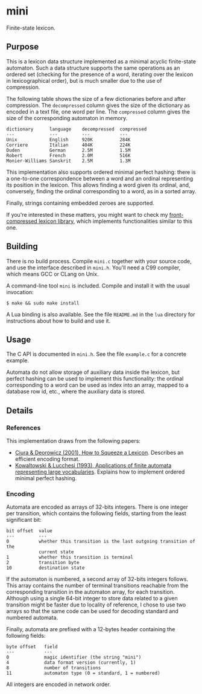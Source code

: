 # mini

Finite-state lexicon.

## Purpose

This is a lexicon data structure implemented as a minimal acyclic finite-state
automaton. Such a data structure supports the same operations as an ordered set
(checking for the presence of a word, iterating over the lexicon in
lexicographical order), but is much smaller due to the use of compression.

The following table shows the size of a few dictionaries before and after
compression. The `decompressed` column gives the size of the dictionary as
encoded in a text file, one word per line. The `compressed` column gives the
size of the corresponding automaton in memory.

    dictionary      language    decompressed  compressed
    ---             ---         ---           ---
    Unix            English     920K          284K
    Corriere        Italian     404K          224K
    Duden           German      2.5M          1.5M
    Robert          French      2.0M          516K
    Monier-Williams Sanskrit    2.5M          1.3M

This implementation also supports ordered minimal perfect hashing: there is a
one-to-one correspondence between a word and an ordinal representing its
position in the lexicon. This allows finding a word given its ordinal, and,
conversely, finding the ordinal corresponding to a word, as in a sorted array.

Finally, strings containing embedded zeroes are supported.

If you're interested in these matters, you might want to check my
[front-compressed lexicon library](https://github.com/michaelnmmeyer/halva),
which implements functionalities similar to this one.

## Building

There is no build process. Compile `mini.c` together with your source code, and
use the interface described in `mini.h`. You'll need a C99 compiler, which means
GCC or CLang on Unix.

A command-line tool `mini` is included. Compile and install it with the usual
invocation:

    $ make && sudo make install

A Lua binding is also available. See the file `README.md` in the `lua` directory
for instructions about how to build and use it.

## Usage

The C API is documented in `mini.h`. See the file `example.c` for a concrete
example.

Automata do not allow storage of auxiliary data inside the lexicon, but perfect
hashing can be used to implement this functionality: the ordinal corresponding
to a word can be used as index into an array, mapped to a database row id, etc.,
where the auxiliary data is stored.

## Details

### References

This implementation draws from the following papers:

* [Ciura & Deorowicz (2001), How to Squeeze a Lexicon](http://citeseerx.ist.psu.edu/viewdoc/download?doi=10.1.1.35.6055&rep=rep1&type=pdf).
  Describes an efficient encoding format.
* [Kowaltowski & Lucchesi (1993), Applications of finite automata representing large vocabularies](http://citeseerx.ist.psu.edu/viewdoc/download?doi=10.1.1.56.5272&rep=rep1&type=pdf).
  Explains how to implement ordered minimal perfect hashing.

### Encoding

Automata are encoded as arrays of 32-bits integers. There is one integer per
transition, which contains the following fields, starting from the least
significant bit:

    bit offset  value
    ---         ---
    0           whether this transition is the last outgoing transition of the
                current state
    1           whether this transition is terminal
    2           transition byte
    10          destination state

If the automaton is numbered, a second array of 32-bits integers follows. This
array contains the number of terminal transitions reachable from the
corresponding transition in the automaton array, for each transition. Although
using a single 64-bit integer to store data related to a given transition might
be faster due to locality of reference, I chose to use two arrays so that the
same code can be used for decoding standard and numbered automata.

Finally, automata are prefixed with a 12-bytes header containing the following
fields:

    byte offset   field
    ---           ---
    0             magic identifier (the string "mini")
    4             data format version (currently, 1)
    8             number of transitions
    11            automaton type (0 = standard, 1 = numbered)

All integers are encoded in network order.
